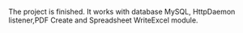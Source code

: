 The project is finished.
It works with database MySQL,
HttpDaemon listener,PDF Create  and Spreadsheet WriteExcel module.
